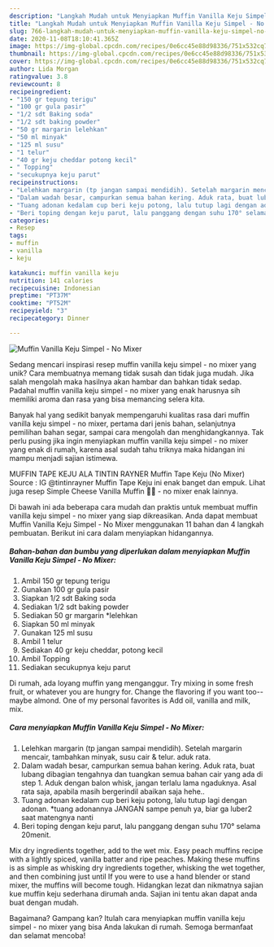 ```yaml
---
description: "Langkah Mudah untuk Menyiapkan Muffin Vanilla Keju Simpel - No Mixer yang Enak Banget"
title: "Langkah Mudah untuk Menyiapkan Muffin Vanilla Keju Simpel - No Mixer yang Enak Banget"
slug: 766-langkah-mudah-untuk-menyiapkan-muffin-vanilla-keju-simpel-no-mixer-yang-enak-banget
date: 2020-11-08T18:10:41.365Z
image: https://img-global.cpcdn.com/recipes/0e6cc45e88d98336/751x532cq70/muffin-vanilla-keju-simpel-no-mixer-foto-resep-utama.jpg
thumbnail: https://img-global.cpcdn.com/recipes/0e6cc45e88d98336/751x532cq70/muffin-vanilla-keju-simpel-no-mixer-foto-resep-utama.jpg
cover: https://img-global.cpcdn.com/recipes/0e6cc45e88d98336/751x532cq70/muffin-vanilla-keju-simpel-no-mixer-foto-resep-utama.jpg
author: Lida Morgan
ratingvalue: 3.8
reviewcount: 8
recipeingredient:
- "150 gr tepung terigu"
- "100 gr gula pasir"
- "1/2 sdt Baking soda"
- "1/2 sdt baking powder"
- "50 gr margarin lelehkan"
- "50 ml minyak"
- "125 ml susu"
- "1 telur"
- "40 gr keju cheddar potong kecil"
- " Topping"
- "secukupnya keju parut"
recipeinstructions:
- "Lelehkan margarin (tp jangan sampai mendidih). Setelah margarin mencair, tambahkan minyak, susu cair &amp; telur. aduk rata."
- "Dalam wadah besar, campurkan semua bahan kering. Aduk rata, buat lubang dibagian tengahnya dan tuangkan semua bahan cair yang ada di step 1. Aduk dengan balon whisk, jangan terlalu lama ngaduknya. Asal rata saja, apabila masih bergerindil abaikan saja hehe.."
- "Tuang adonan kedalam cup beri keju potong, lalu tutup lagi dengan adonan. *tuang adonannya JANGAN sampe penuh ya, biar ga luber2 saat matengnya nanti"
- "Beri toping dengan keju parut, lalu panggang dengan suhu 170° selama 20menit."
categories:
- Resep
tags:
- muffin
- vanilla
- keju

katakunci: muffin vanilla keju 
nutrition: 141 calories
recipecuisine: Indonesian
preptime: "PT37M"
cooktime: "PT52M"
recipeyield: "3"
recipecategory: Dinner

---
```



![Muffin Vanilla Keju Simpel - No Mixer](https://img-global.cpcdn.com/recipes/0e6cc45e88d98336/751x532cq70/muffin-vanilla-keju-simpel-no-mixer-foto-resep-utama.jpg)

Sedang mencari inspirasi resep muffin vanilla keju simpel - no mixer yang unik? Cara membuatnya memang tidak susah dan tidak juga mudah. Jika salah mengolah maka hasilnya akan hambar dan bahkan tidak sedap. Padahal muffin vanilla keju simpel - no mixer yang enak harusnya sih memiliki aroma dan rasa yang bisa memancing selera kita.

Banyak hal yang sedikit banyak mempengaruhi kualitas rasa dari muffin vanilla keju simpel - no mixer, pertama dari jenis bahan, selanjutnya pemilihan bahan segar, sampai cara mengolah dan menghidangkannya. Tak perlu pusing jika ingin menyiapkan muffin vanilla keju simpel - no mixer yang enak di rumah, karena asal sudah tahu triknya maka hidangan ini mampu menjadi sajian istimewa.

MUFFIN TAPE KEJU ALA TINTIN RAYNER Muffin Tape Keju (No Mixer) Source : IG @tintinrayner Muffin Tape Keju ini enak banget dan empuk. Lihat juga resep Simple Cheese Vanilla Muffin 🧁🧁 - no mixer enak lainnya.


Di bawah ini ada beberapa cara mudah dan praktis untuk membuat muffin vanilla keju simpel - no mixer yang siap dikreasikan. Anda dapat membuat Muffin Vanilla Keju Simpel - No Mixer menggunakan 11 bahan dan 4 langkah pembuatan. Berikut ini cara dalam menyiapkan hidangannya.

<!--inarticleads1-->

##### Bahan-bahan dan bumbu yang diperlukan dalam menyiapkan Muffin Vanilla Keju Simpel - No Mixer:

1. Ambil 150 gr tepung terigu
1. Gunakan 100 gr gula pasir
1. Siapkan 1/2 sdt Baking soda
1. Sediakan 1/2 sdt baking powder
1. Sediakan 50 gr margarin *lelehkan
1. Siapkan 50 ml minyak
1. Gunakan 125 ml susu
1. Ambil 1 telur
1. Sediakan 40 gr keju cheddar, potong kecil
1. Ambil  Topping
1. Sediakan secukupnya keju parut


Di rumah, ada loyang muffin yang menganggur. Try mixing in some fresh fruit, or whatever you are hungry for. Change the flavoring if you want too-- maybe almond. One of my personal favorites is Add oil, vanilla and milk, mix. 

<!--inarticleads2-->

##### Cara menyiapkan Muffin Vanilla Keju Simpel - No Mixer:

1. Lelehkan margarin (tp jangan sampai mendidih). Setelah margarin mencair, tambahkan minyak, susu cair &amp; telur. aduk rata.
1. Dalam wadah besar, campurkan semua bahan kering. Aduk rata, buat lubang dibagian tengahnya dan tuangkan semua bahan cair yang ada di step 1. Aduk dengan balon whisk, jangan terlalu lama ngaduknya. Asal rata saja, apabila masih bergerindil abaikan saja hehe..
1. Tuang adonan kedalam cup beri keju potong, lalu tutup lagi dengan adonan. *tuang adonannya JANGAN sampe penuh ya, biar ga luber2 saat matengnya nanti
1. Beri toping dengan keju parut, lalu panggang dengan suhu 170° selama 20menit.


Mix dry ingredients together, add to the wet mix. Easy peach muffins recipe with a lightly spiced, vanilla batter and ripe peaches. Making these muffins is as simple as whisking dry ingredients together, whisking the wet together, and then combining just until If you were to use a hand blender or stand mixer, the muffins will become tough. Hidangkan lezat dan nikmatnya sajian kue muffin keju sederhana dirumah anda. Sajian ini tentu akan dapat anda buat dengan mudah. 

Bagaimana? Gampang kan? Itulah cara menyiapkan muffin vanilla keju simpel - no mixer yang bisa Anda lakukan di rumah. Semoga bermanfaat dan selamat mencoba!
